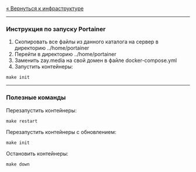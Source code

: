 [« Вернуться к инфраструктуре](../README.md)

---

### Инструкция по запуску Portainer

1. Скопировать все файлы из данного каталога на сервер в директорию ../home/portainer
2. Перейти в директорию ../home/portainer
3. Заменить zay.media на свой домен в файле docker-compose.yml
4. Запустить контейнеры:
```
make init
```

---

### Полезные команды
Перезапустить контейнеры:
```
make restart
```

Перезапустить контейнеры с обновлением:
```
make init
```

Остановить контейнеры:
```
make down
```
